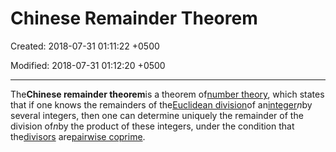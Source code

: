 # Chinese Remainder Theorem

Created: 2018-07-31 01:11:22 +0500

Modified: 2018-07-31 01:12:20 +0500

---

The**Chinese remainder theorem**is a theorem of[number theory](https://en.wikipedia.org/wiki/Number_theory), which states that if one knows the remainders of the[Euclidean division](https://en.wikipedia.org/wiki/Euclidean_division)of an[integer](https://en.wikipedia.org/wiki/Integer)*n*by several integers, then one can determine uniquely the remainder of the division of*n*by the product of these integers, under the condition that the[divisors](https://en.wikipedia.org/wiki/Divisor) are[pairwise coprime](https://en.wikipedia.org/wiki/Pairwise_coprime).

